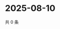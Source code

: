 # 2025-08-10

共 0 条

<!-- BEGIN ZHIHUQUESTIONS -->
<!-- 最后更新时间 Sun Aug 10 2025 09:04:53 GMT+0800 (China Standard Time) -->

<!-- END ZHIHUQUESTIONS -->

